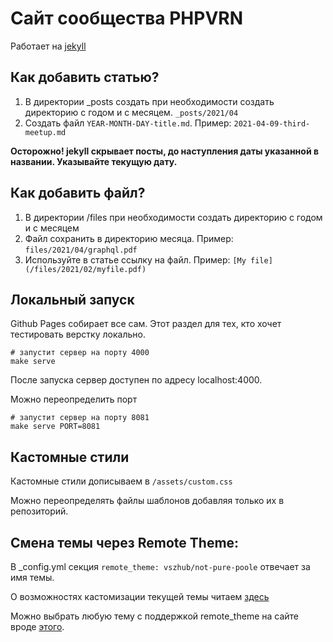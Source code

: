 # Сайт сообщества PHPVRN 

Работает на [jekyll](https://jekyllrb.com/docs/)

## Как добавить статью?

1. В директории _posts создать при необходимости создать директорию с годом и с месяцем. `_posts/2021/04`
1. Создать файл `YEAR-MONTH-DAY-title.md`. Пример: `2021-04-09-third-meetup.md`

**Осторожно! jekyll скрывает посты, до наступления даты указанной в названии. Указывайте текущую дату.**

## Как добавить файл?

1. В директории /files при необходимости создать директорию с годом и с месяцем
1. Файл сохранить в директорию месяца. Пример: `files/2021/04/graphql.pdf`
1. Используйте в статье ссылку на файл. Пример: `[My file](/files/2021/02/myfile.pdf)`

## Локальный запуск

Github Pages собирает все сам. Этот раздел для тех, кто хочет тестировать верстку локально.

```shell
# запустит сервер на порту 4000 
make serve 
```
После запуска сервер доступен по адресу localhost:4000. 


Можно переопределить порт
```shell
# запустит сервер на порту 8081
make serve PORT=8081
```

## Кастомные стили

Кастомные стили дописываем в `/assets/custom.css`

Можно переопределять файлы шаблонов добавляя только их в репозиторий.

## Смена темы через Remote Theme: 

В _config.yml секция `remote_theme: vszhub/not-pure-poole` отвечает за имя темы.

О возможностях кастомизации текущей темы читаем [здесь](https://github.com/vszhub/not-pure-poole)

Можно выбрать любую тему с поддержкой remote_theme на сайте вроде [этого](http://jekyllthemes.org/). 

